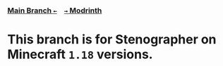 ### [Main Branch `←`](https://github.com/Krlite/Stenographer)&emsp;[`→` Modrinth](https://modrinth.com/mod/stenographer)
  
# This branch is for Stenographer on Minecraft `1.18` versions.
